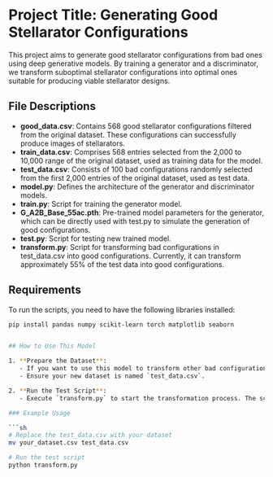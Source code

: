 # Project Title: Generating Good Stellarator Configurations

This project aims to generate good stellarator configurations from bad ones using deep generative models. By training a generator and a discriminator, we transform suboptimal stellarator configurations into optimal ones suitable for producing viable stellarator designs.

## File Descriptions

- **good_data.csv**: Contains 568 good stellarator configurations filtered from the original dataset. These configurations can successfully produce images of stellarators.
- **train_data.csv**: Comprises 568 entries selected from the 2,000 to 10,000 range of the original dataset, used as training data for the model.
- **test_data.csv**: Consists of 100 bad configurations randomly selected from the first 2,000 entries of the original dataset, used as test data.
- **model.py**: Defines the architecture of the generator and discriminator models.
- **train.py**: Script for training the generator model.
- **G_A2B_Base_55ac.pth**: Pre-trained model parameters for the generator, which can be directly used with test.py to simulate the generation of good configurations.
- **test.py**: Script for testing new trained model.
- **transform.py**: Script for transforming bad configurations in test_data.csv into good configurations. Currently, it can transform approximately 55% of the test data into good configurations.

## Requirements

To run the scripts, you need to have the following libraries installed:

```sh
pip install pandas numpy scikit-learn torch matplotlib seaborn


## How to Use This Model

1. **Prepare the Dataset**:
   - If you want to use this model to transform other bad configurations into good ones, replace the existing `test_data.csv` file with your dataset.
   - Ensure your new dataset is named `test_data.csv`.

2. **Run the Test Script**:
   - Execute `transform.py` to start the transformation process. The script will use the pre-trained model parameters to generate good configurations from the bad configurations in `test_data.csv`.

### Example Usage

```sh
# Replace the test_data.csv with your dataset
mv your_dataset.csv test_data.csv

# Run the test script
python transform.py

